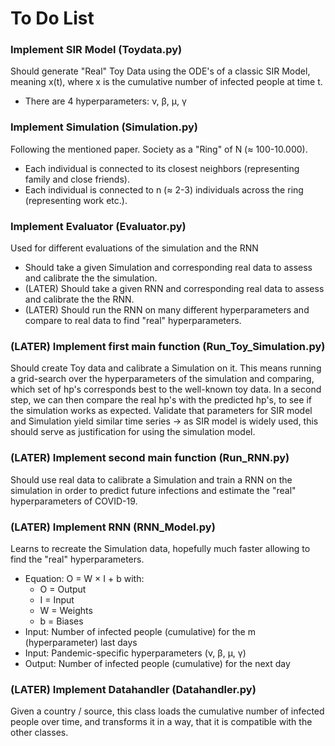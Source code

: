 # To Do List

### Implement SIR Model (Toydata.py)
Should generate "Real" Toy Data using the ODE's of a classic SIR Model, meaning x(t), where x is the cumulative number of infected people at time t.
- There are 4 hyperparameters: &nu;, &beta;, &mu;, &gamma;

### Implement Simulation (Simulation.py)
Following the mentioned paper.
Society as a "Ring" of N (&approx; 100-10.000).
- Each individual is connected to its closest neighbors (representing family and close friends).
- Each individual is connected to n (&approx; 2-3) individuals across the ring (representing work etc.).

### Implement Evaluator (Evaluator.py)
Used for different evaluations of the simulation and the RNN
- Should take a given Simulation and corresponding real data to assess and calibrate the the simulation.
- (LATER) Should take a given RNN and corresponding real data to assess and calibrate the the RNN.
- (LATER) Should run the RNN on many different hyperparameters and compare to real data to find "real" hyperparameters.

### (LATER) Implement first main function (Run_Toy_Simulation.py)
Should create Toy data and calibrate a Simulation on it.
This means running a grid-search over the hyperparameters of the simulation and comparing, which set of hp's corresponds best to the well-known toy data.
In a second step, we can then compare the real hp's with the predicted hp's, to see if the simulation works as expected.
Validate that parameters for SIR model and Simulation yield similar time series -> as SIR model is widely used, this should serve as justification for using the simulation model. 

### (LATER) Implement second main function (Run_RNN.py)
Should use real data to calibrate a Simulation and train a RNN on the simulation in order to predict future infections and estimate the "real" hyperparameters of COVID-19.

### (LATER) Implement RNN (RNN_Model.py)
Learns to recreate the Simulation data, hopefully much faster allowing to find the "real" hyperparameters.
- Equation: O = W &times; I + b with:
    - O = Output
    - I = Input
    - W = Weights
    - b = Biases
- Input: Number of infected people (cumulative) for the m (hyperparameter) last days
- Input: Pandemic-specific hyperparameters (&nu;, &beta;, &mu;, &gamma;)
- Output: Number of infected people (cumulative) for the next day

### (LATER) Implement Datahandler (Datahandler.py)
Given a country / source, this class loads the cumulative number of infected people over time, and transforms it in a way, that it is compatible with the other classes.
